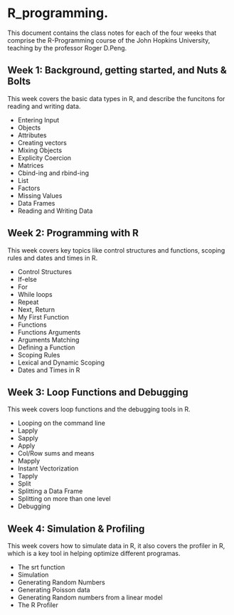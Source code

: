 # R_programming.

This document contains the class notes for each of the four weeks that comprise the R-Programming course of the John Hopkins University, teaching by the professor Roger D.Peng.

## Week 1: Background, getting started, and Nuts & Bolts

This week covers the basic data types in R, and describe the funcitons for reading and writing data. 
- Entering Input
- Objects
- Attributes
- Creating vectors
- Mixing Objects
- Explicity Coercion
- Matrices
- Cbind-ing and rbind-ing
- List
- Factors
- Missing Values
- Data Frames
- Reading and Writing Data

## Week 2: Programming with R

This week covers key topics like control structures and functions, scoping rules and dates and times in R.  
- Control Structures
- If-else
- For
- While loops
- Repeat
- Next, Return
- My First Function
- Functions
- Functions Arguments
- Arguments Matching
- Defining a Function
- Scoping Rules
- Lexical and Dynamic Scoping
- Dates and Times in R

## Week 3: Loop Functions and Debugging
This week covers loop functions and the debugging tools in R. 
- Looping on the command line
- Lapply
- Sapply
- Apply
- Col/Row sums and means
- Mapply
- Instant Vectorization
- Tapply
- Split
- Splitting a Data Frame
- Splitting on more than one level
- Debugging

## Week 4: Simulation & Profiling
This week covers how to simulate data in R, it also covers the profiler in R, which is a key tool in helping optimize different programas. 
- The srt function
- Simulation
- Generating Random Numbers
- Generating Poisson data
- Generating Random numbers from a linear model
- The R Profiler


